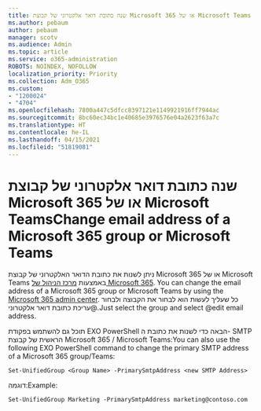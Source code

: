 ```yaml
---
title: שנה כתובת דואר אלקטרוני של קבוצת Microsoft 365 או של Microsoft Teams
ms.author: pebaum
author: pebaum
manager: scotv
ms.audience: Admin
ms.topic: article
ms.service: o365-administration
ROBOTS: NOINDEX, NOFOLLOW
localization_priority: Priority
ms.collection: Adm_O365
ms.custom:
- "1200024"
- "4704"
ms.openlocfilehash: 7800a447c5dfcc8397121e1149921916ff7944ac
ms.sourcegitcommit: 8bc60ec34bc1e40685e3976576e04a2623f63a7c
ms.translationtype: HT
ms.contentlocale: he-IL
ms.lasthandoff: 04/15/2021
ms.locfileid: "51819081"
---
```

# <a name="change-email-address-of-a-microsoft-365-group-or-microsoft-teams"></a><span data-ttu-id="8c682-102">שנה כתובת דואר אלקטרוני של קבוצת Microsoft 365 או של Microsoft Teams</span><span class="sxs-lookup"><span data-stu-id="8c682-102">Change email address of a Microsoft 365 group or Microsoft Teams</span></span>

<span data-ttu-id="8c682-103">ניתן לשנות את כתובת הדואר האלקטרוני של קבוצת Microsoft 365 או של Microsoft Teams באמצעות [מרכז הניהול של Microsoft 365](https://admin.microsoft.com/). </span><span class="sxs-lookup"><span data-stu-id="8c682-103">You can change the email address of a Microsoft 365 group or Microsoft Teams by using the [Microsoft 365 admin center](https://admin.microsoft.com/).</span></span> <span data-ttu-id="8c682-104">כל שעליך לעשות הוא לבחור את הקבוצה ולבחור @עריכת כתובת דואר אלקטרוני.</span><span class="sxs-lookup"><span data-stu-id="8c682-104">Just select the group and select @edit email address.</span></span>

<span data-ttu-id="8c682-105">תוכל גם להשתמש בפקודת EXO PowerShell הבאה כדי לשנות את כתובת ה- SMTP הראשית של קבוצת Microsoft 365 / ‏Microsoft Teams:</span><span class="sxs-lookup"><span data-stu-id="8c682-105">You can also use the following EXO PowerShell command to change the primary SMTP address of a Microsoft 365 group/Teams:</span></span>

`Set-UnifiedGroup <Group Name> -PrimarySmtpAddress <new SMTP Address>`

<span data-ttu-id="8c682-106">דוגמה:</span><span class="sxs-lookup"><span data-stu-id="8c682-106">Example:</span></span>

`Set-UnifiedGroup Marketing -PrimarySmtpAddress marketing@contoso.com`
